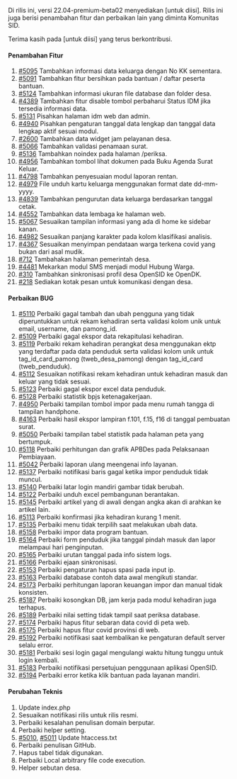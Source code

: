 Di rilis ini, versi 22.04-premium-beta02 menyediakan [untuk diisi]. Rilis ini juga berisi penambahan fitur dan perbaikan lain yang diminta Komunitas SID.

Terima kasih pada [untuk diisi] yang terus berkontribusi.

#### Penambahan Fitur
1. [#5095](https://github.com/OpenSID/OpenSID/issues/5095) Tambahkan informasi data keluarga dengan No KK sementara.
2. [#5091](https://github.com/OpenSID/OpenSID/issues/5091) Tambahkan fitur bersihkan pada bantuan / daftar peserta bantuan.
3. [#5124](https://github.com/OpenSID/OpenSID/issues/5124) Tambahkan informasi ukuran file database dan folder desa.
4. [#4389](https://github.com/OpenSID/OpenSID/issues/4389) Tambahkan fitur disable tombol perbaharui Status IDM jika tersedia informasi data.
5. [#5131](https://github.com/OpenSID/OpenSID/issues/5131) Pisahkan halaman idm web dan admin.
6. [#4940](https://github.com/OpenSID/OpenSID/issues/4940) Pisahkan pengaturan tanggal data lengkap dan tanggal data lengkap aktif sesuai modul.
7. [#2600](https://github.com/OpenSID/OpenSID/issues/2600) Tambahkan data widget jam pelayanan desa.
8. [#5066](https://github.com/OpenSID/OpenSID/issues/5066) Tambahkan validasi penamaan surat.
9. [#5136](https://github.com/OpenSID/OpenSID/issues/5136) Tambahkan noindex pada halaman /periksa.
10. [#4956](https://github.com/OpenSID/OpenSID/issues/4956) Tambahkan tombol lihat dokumen pada Buku Agenda Surat Keluar.
11. [#4798](https://github.com/OpenSID/OpenSID/issues/4798) Tambahkan penyesuaian modul laporan rentan.
12. [#4979](https://github.com/OpenSID/OpenSID/issues/4979) File unduh kartu keluarga menggunakan format date dd-mm-yyyy.
13. [#4839](https://github.com/OpenSID/OpenSID/issues/4839) Tambahkan pengurutan data keluarga berdasarkan tanggal cetak.
14. [#4552](https://github.com/OpenSID/OpenSID/issues/4552) Tambahkan data lembaga ke halaman web.
15. [#5067](https://github.com/OpenSID/OpenSID/issues/5067) Sesuaikan tampilan informasi yang ada di home ke sidebar kanan.
16. [#4982](https://github.com/OpenSID/OpenSID/issues/4982) Sesuaikan panjang karakter pada kolom klasifikasi analisis.
17. [#4367](https://github.com/OpenSID/OpenSID/issues/4367) Sesuaikan menyimpan pendataan warga terkena covid yang bukan dari asal mudik.
18. [#712](https://github.com/OpenSID/OpenSID/issues/712) Tambahakan halaman pemerintah desa.
19. [#4481](https://github.com/OpenSID/OpenSID/issues/4481) Mekarkan modul SMS menjadi modul Hubung Warga.
20. [#310](https://github.com/OpenSID/OpenDK/issues/310) Tambahkan sinkronisasi profil desa OpenSID ke OpenDK.
21. [#218](https://github.com/OpenSID/OpenDK/issues/218) Sediakan kotak pesan untuk komunikasi dengan desa.


#### Perbaikan BUG

1. [#5110](https://github.com/OpenSID/OpenSID/issues/5110) Perbaiki gagal tambah dan ubah pengguna yang tidak diperuntukkan untuk rekam kehadiran serta validasi kolom unik untuk email, username, dan pamong_id.
2. [#5109](https://github.com/OpenSID/OpenSID/issues/5109) Perbaiki gagal ekspor data rekapitulasi kehadiran.
3. [#5119](https://github.com/OpenSID/OpenSID/issues/5119) Perbaiki rekam kehadiran perangkat desa menggunakan ektp yang terdaftar pada data penduduk serta validasi kolom unik untuk tag_id_card_pamong (tweb_desa_pamong) dengan tag_id_card (tweb_penduduk).
4. [#5112](https://github.com/OpenSID/OpenSID/issues/5112) Sesuaikan notifikasi rekam kehadiran untuk kehadiran masuk dan keluar yang tidak sesuai.
5. [#5123](https://github.com/OpenSID/OpenSID/issues/5123) Perbaiki gagal ekspor excel data penduduk.
6. [#5128](https://github.com/OpenSID/OpenSID/issues/5128) Perbaiki statistik bpjs ketenagakerjaan.
7. [#4950](https://github.com/OpenSID/OpenSID/issues/4950) Perbaiki tampilan tombol impor pada menu rumah tangga di tampilan handphone.
8. [#4163](https://github.com/OpenSID/OpenSID/issues/4163) Perbaiki hasil ekspor lampiran f.101, f.15, f16 di tanggal pembuatan surat.
9. [#5050](https://github.com/OpenSID/OpenSID/issues/5050) Perbaiki tampilan tabel statistik pada halaman peta yang bertumpuk.
10. [#5118](https://github.com/OpenSID/OpenSID/issues/5118) Perbaiki perhitungan dan grafik APBDes pada Pelaksanaan Pembiayaan.
11. [#5042](https://github.com/OpenSID/OpenSID/issues/5042) Perbaiki laporan ulang meengenai info layanan.
12. [#5137](https://github.com/OpenSID/OpenSID/issues/5137) Perbaiki notifikasi baris gagal ketika impor penduduk tidak muncul.
13. [#5140](https://github.com/OpenSID/OpenSID/issues/5140) Perbaiki latar login mandiri gambar tidak berubah.
14. [#5122](https://github.com/OpenSID/OpenSID/issues/5122) Perbaiki unduh excel pembangunan berantakan.
15. [#5145](https://github.com/OpenSID/OpenSID/issues/5145) Perbaiki artikel yang di awali dengan angka akan di arahkan ke artikel lain.
16. [#5113](https://github.com/OpenSID/OpenSID/issues/5113) Perbaiki konfirmasi jika kehadiran kurang 1 menit.
17. [#5135](https://github.com/OpenSID/OpenSID/issues/5135) Perbaiki menu tidak terpilih saat melakukan ubah data.
18. [#5158](https://github.com/OpenSID/OpenSID/issues/5158) Perbaiki impor data program bantuan.
19. [#5164](https://github.com/OpenSID/OpenSID/issues/5164) Perbaiki form penduduk jika tanggal pindah masuk dan lapor melampaui hari penginputan.
20. [#5165](https://github.com/OpenSID/OpenSID/issues/5165) Perbaiki urutan tanggal pada info sistem logs.
21. [#5166](https://github.com/OpenSID/OpenSID/issues/5166) Perbaiki ejaan sinkronisasi.
22. [#5153](https://github.com/OpenSID/OpenSID/issues/5153) Perbaiki pengaturan hapus spasi pada input ip.
23. [#5163](https://github.com/OpenSID/OpenSID/issues/5163) Perbaiki database contoh data awal mengikuti standar.
24. [#5173](https://github.com/OpenSID/OpenSID/issues/5173) Perbaiki perhitungan laporan keuangan impor dan manual tidak konsisten.
25. [#5187](https://github.com/OpenSID/OpenSID/issues/5187) Perbaiki kosongkan DB, jam kerja pada modul kehadiran juga terhapus.
26. [#5189](https://github.com/OpenSID/OpenSID/issues/5189) Perbaiki nilai setting tidak tampil saat periksa database.
27. [#5174](https://github.com/OpenSID/OpenSID/issues/5174) Perbaiki hapus fitur sebaran data covid di peta web.
18. [#5175](https://github.com/OpenSID/OpenSID/issues/5175) Perbaiki hapus fitur covid provinsi di web.
19. [#5192](https://github.com/OpenSID/OpenSID/issues/5192) Perbaiki notifikasi saat kembalikan ke pengaturan default server selalu error.
20. [#5181](https://github.com/OpenSID/OpenSID/issues/5181) Perbaiki sesi login gagal mengulangi waktu hitung tunggu untuk login kembali.
21. [#5183](https://github.com/OpenSID/OpenSID/issues/5183) Perbaiki notifikasi persetujuan penggunaan aplikasi OpenSID.
22. [#5194](https://github.com/OpenSID/OpenSID/issues/5194) Perbaiki error ketika klik bantuan pada layanan mandiri.

#### Perubahan Teknis

1. Update index.php
2. Sesuaikan notifikasi rilis untuk rilis resmi.
3. Perbaiki kesalahan penulisan domain berputar.
4. Perbaiki helper setting.
5. [#5010](https://github.com/OpenSID/OpenSID/pull/5010), [#5011](https://github.com/OpenSID/OpenSID/pull/5011) Update htaccess.txt
6. Perbaiki penulisan GitHub.
7. Hapus tabel tidak digunakan.
8. Perbaiki Local arbitrary file code execution.
9. Helper sebutan desa.

